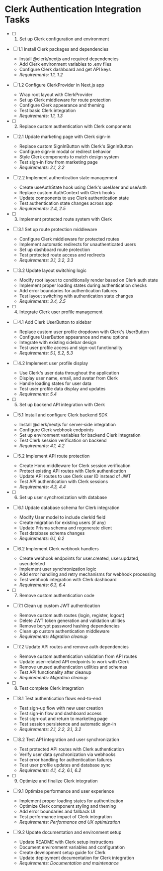# Clerk Authentication Integration Tasks

- [ ] 1. Set up Clerk configuration and environment
- [ ] 1.1 Install Clerk packages and dependencies
  - Install @clerk/nextjs and required dependencies
  - Add Clerk environment variables to .env files
  - Configure Clerk dashboard and get API keys
  - _Requirements: 1.1, 1.2_

- [ ] 1.2 Configure ClerkProvider in Next.js app
  - Wrap root layout with ClerkProvider
  - Set up Clerk middleware for route protection
  - Configure Clerk appearance and theming
  - Test basic Clerk integration
  - _Requirements: 1.1, 1.3_

- [ ] 2. Replace custom authentication with Clerk components
- [ ] 2.1 Update marketing page with Clerk sign-in
  - Replace custom SignInButton with Clerk's SignInButton
  - Configure sign-in modal or redirect behavior
  - Style Clerk components to match design system
  - Test sign-in flow from marketing page
  - _Requirements: 2.1, 2.2_

- [ ] 2.2 Implement authentication state management
  - Create useAuthState hook using Clerk's useUser and useAuth
  - Replace custom AuthContext with Clerk hooks
  - Update components to use Clerk authentication state
  - Test authentication state changes across app
  - _Requirements: 2.4, 2.5_

- [ ] 3. Implement protected route system with Clerk
- [ ] 3.1 Set up route protection middleware
  - Configure Clerk middleware for protected routes
  - Implement automatic redirects for unauthenticated users
  - Set up dashboard route protection
  - Test protected route access and redirects
  - _Requirements: 3.1, 3.2, 3.3_

- [ ] 3.2 Update layout switching logic
  - Modify root layout to conditionally render based on Clerk auth state
  - Implement proper loading states during authentication checks
  - Add error boundaries for authentication failures
  - Test layout switching with authentication state changes
  - _Requirements: 3.4, 2.5_

- [ ] 4. Integrate Clerk user profile management
- [ ] 4.1 Add Clerk UserButton to sidebar
  - Replace custom user profile dropdown with Clerk's UserButton
  - Configure UserButton appearance and menu options
  - Integrate with existing sidebar design
  - Test user profile access and sign-out functionality
  - _Requirements: 5.1, 5.2, 5.3_

- [ ] 4.2 Implement user profile display
  - Use Clerk's user data throughout the application
  - Display user name, email, and avatar from Clerk
  - Handle loading states for user data
  - Test user profile data display and updates
  - _Requirements: 5.4_

- [ ] 5. Set up backend API integration with Clerk
- [ ] 5.1 Install and configure Clerk backend SDK
  - Install @clerk/nextjs for server-side integration
  - Configure Clerk webhook endpoints
  - Set up environment variables for backend Clerk integration
  - Test Clerk session verification on backend
  - _Requirements: 4.1, 4.2_

- [ ] 5.2 Implement API route protection
  - Create Hono middleware for Clerk session verification
  - Protect existing API routes with Clerk authentication
  - Update API routes to use Clerk user ID instead of JWT
  - Test API authentication with Clerk sessions
  - _Requirements: 4.3, 4.4_

- [ ] 6. Set up user synchronization with database
- [ ] 6.1 Update database schema for Clerk integration
  - Modify User model to include clerkId field
  - Create migration for existing users (if any)
  - Update Prisma schema and regenerate client
  - Test database schema changes
  - _Requirements: 6.1, 6.2_

- [ ] 6.2 Implement Clerk webhook handlers
  - Create webhook endpoints for user.created, user.updated, user.deleted
  - Implement user synchronization logic
  - Add error handling and retry mechanisms for webhook processing
  - Test webhook integration with Clerk dashboard
  - _Requirements: 6.3, 6.4_

- [ ] 7. Remove custom authentication code
- [ ] 7.1 Clean up custom JWT authentication
  - Remove custom auth routes (login, register, logout)
  - Delete JWT token generation and validation utilities
  - Remove bcrypt password hashing dependencies
  - Clean up custom authentication middleware
  - _Requirements: Migration cleanup_

- [ ] 7.2 Update API routes and remove auth dependencies
  - Remove custom authentication validation from API routes
  - Update user-related API endpoints to work with Clerk
  - Remove unused authentication utilities and schemas
  - Test API functionality after cleanup
  - _Requirements: Migration cleanup_

- [ ] 8. Test complete Clerk integration
- [ ] 8.1 Test authentication flows end-to-end
  - Test sign-up flow with new user creation
  - Test sign-in flow and dashboard access
  - Test sign-out and return to marketing page
  - Test session persistence and automatic sign-in
  - _Requirements: 2.1, 2.2, 3.1, 3.2_

- [ ] 8.2 Test API integration and user synchronization
  - Test protected API routes with Clerk authentication
  - Verify user data synchronization via webhooks
  - Test error handling for authentication failures
  - Test user profile updates and database sync
  - _Requirements: 4.1, 4.2, 6.1, 6.2_

- [ ] 9. Optimize and finalize Clerk integration
- [ ] 9.1 Optimize performance and user experience
  - Implement proper loading states for authentication
  - Optimize Clerk component styling and theming
  - Add error boundaries and fallback UI
  - Test performance impact of Clerk integration
  - _Requirements: Performance and UX optimization_

- [ ] 9.2 Update documentation and environment setup
  - Update README with Clerk setup instructions
  - Document environment variables and configuration
  - Create development setup guide for Clerk
  - Update deployment documentation for Clerk integration
  - _Requirements: Documentation and maintenance_